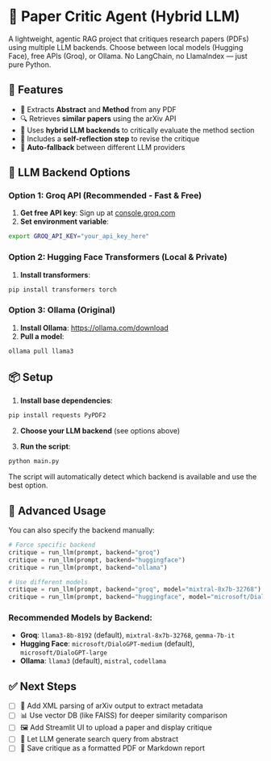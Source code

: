 # 🧠 Paper Critic Agent (Hybrid LLM)

A lightweight, agentic RAG project that critiques research papers (PDFs) using multiple LLM backends. Choose between local models (Hugging Face), free APIs (Groq), or Ollama. No LangChain, no LlamaIndex — just pure Python.

## 🚀 Features

- 🧾 Extracts **Abstract** and **Method** from any PDF
- 🔍 Retrieves **similar papers** using the arXiv API
- 🧠 Uses **hybrid LLM backends** to critically evaluate the method section
- 🔁 Includes a **self-reflection step** to revise the critique
- 🔄 **Auto-fallback** between different LLM providers

## 🎯 LLM Backend Options

### Option 1: Groq API (Recommended - Fast & Free)
1. **Get free API key**: Sign up at [console.groq.com](https://console.groq.com)
2. **Set environment variable**:
```bash
export GROQ_API_KEY="your_api_key_here"
```

### Option 2: Hugging Face Transformers (Local & Private)
1. **Install transformers**:
```bash
pip install transformers torch
```

### Option 3: Ollama (Original)
1. **Install Ollama**: https://ollama.com/download
2. **Pull a model**:
```bash
ollama pull llama3
```

## 📦 Setup

1. **Install base dependencies**:
```bash
pip install requests PyPDF2
```

2. **Choose your LLM backend** (see options above)

3. **Run the script**:
```bash
python main.py
```

The script will automatically detect which backend is available and use the best option.

## 🔧 Advanced Usage

You can also specify the backend manually:

```python
# Force specific backend
critique = run_llm(prompt, backend="groq")
critique = run_llm(prompt, backend="huggingface") 
critique = run_llm(prompt, backend="ollama")

# Use different models
critique = run_llm(prompt, backend="groq", model="mixtral-8x7b-32768")
critique = run_llm(prompt, backend="huggingface", model="microsoft/DialoGPT-large")
```

### Recommended Models by Backend:
- **Groq**: `llama3-8b-8192` (default), `mixtral-8x7b-32768`, `gemma-7b-it`
- **Hugging Face**: `microsoft/DialoGPT-medium` (default), `microsoft/DialoGPT-large`
- **Ollama**: `llama3` (default), `mistral`, `codellama`

## ✅ Next Steps

- [ ] 🔌 Add XML parsing of arXiv output to extract metadata
- [ ] 📊 Use vector DB (like FAISS) for deeper similarity comparison
- [ ] 🖼 Add Streamlit UI to upload a paper and display critique
- [ ] 🧠 Let LLM generate search query from abstract
- [ ] 📑 Save critique as a formatted PDF or Markdown report
